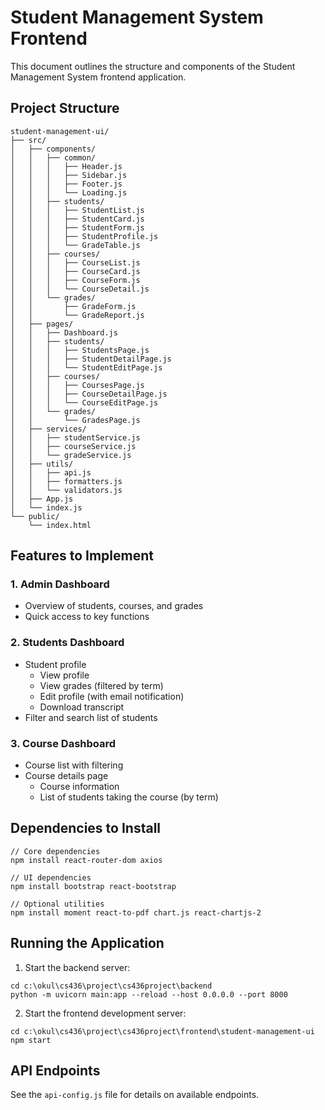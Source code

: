 # Student Management System Frontend

This document outlines the structure and components of the Student Management System frontend application.

## Project Structure

```
student-management-ui/
├── src/
│   ├── components/
│   │   ├── common/
│   │   │   ├── Header.js
│   │   │   ├── Sidebar.js
│   │   │   ├── Footer.js
│   │   │   └── Loading.js
│   │   ├── students/
│   │   │   ├── StudentList.js
│   │   │   ├── StudentCard.js
│   │   │   ├── StudentForm.js
│   │   │   ├── StudentProfile.js
│   │   │   └── GradeTable.js
│   │   ├── courses/
│   │   │   ├── CourseList.js
│   │   │   ├── CourseCard.js
│   │   │   ├── CourseForm.js
│   │   │   └── CourseDetail.js
│   │   └── grades/
│   │       ├── GradeForm.js
│   │       └── GradeReport.js
│   ├── pages/
│   │   ├── Dashboard.js
│   │   ├── students/
│   │   │   ├── StudentsPage.js
│   │   │   ├── StudentDetailPage.js
│   │   │   └── StudentEditPage.js
│   │   ├── courses/
│   │   │   ├── CoursesPage.js
│   │   │   ├── CourseDetailPage.js
│   │   │   └── CourseEditPage.js
│   │   └── grades/
│   │       └── GradesPage.js
│   ├── services/
│   │   ├── studentService.js
│   │   ├── courseService.js
│   │   └── gradeService.js
│   ├── utils/
│   │   ├── api.js
│   │   ├── formatters.js
│   │   └── validators.js
│   ├── App.js
│   └── index.js
└── public/
    └── index.html
```

## Features to Implement

### 1. Admin Dashboard
- Overview of students, courses, and grades
- Quick access to key functions

### 2. Students Dashboard
- Student profile
  - View profile
  - View grades (filtered by term)
  - Edit profile (with email notification)
  - Download transcript
- Filter and search list of students

### 3. Course Dashboard
- Course list with filtering
- Course details page
  - Course information
  - List of students taking the course (by term)

## Dependencies to Install

```
// Core dependencies
npm install react-router-dom axios

// UI dependencies
npm install bootstrap react-bootstrap

// Optional utilities
npm install moment react-to-pdf chart.js react-chartjs-2
```

## Running the Application

1. Start the backend server:
```
cd c:\okul\cs436\project\cs436project\backend
python -m uvicorn main:app --reload --host 0.0.0.0 --port 8000
```

2. Start the frontend development server:
```
cd c:\okul\cs436\project\cs436project\frontend\student-management-ui
npm start
```

## API Endpoints

See the `api-config.js` file for details on available endpoints.

